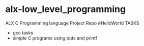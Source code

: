 # alx-low_level_programming
ALX C Programming language Project Repo
#HelloWorld
TASKS 
- gcc tasks
- simple C programs using puts and printf
